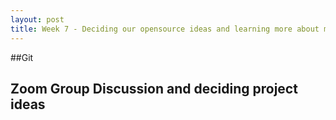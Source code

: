 ```yaml
---
layout: post
title: Week 7 - Deciding our opensource ideas and learning more about merging/rebasing
---
```


##Git





## Zoom Group Discussion and deciding project ideas

